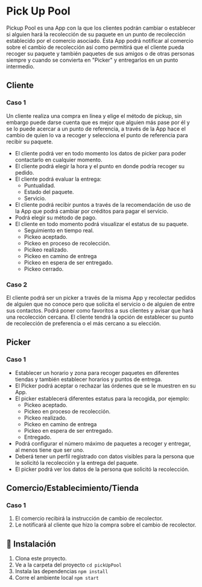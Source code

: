 # Pick Up Pool

Pickup Pool es una App con la que los clientes podrán cambiar o establecer si alguien hará la recolección de su paquete en un punto de recolección establecido por el comercio asociado. Esta App podrá notificar al comercio sobre el cambio de recolección así como permitirá que el cliente pueda recoger su paquete y también paquetes de sus amigos o de otras personas siempre y cuando se convierta en "Picker" y entregarlos en un punto intermedio.

## Cliente

### Caso 1

Un cliente realiza una compra en línea y elige el método de pickup, sin embargo puede darse cuenta que es mejor que alguien más pase por él y se lo puede acercar a un punto de referencia, a través de la App hace el cambio de quien lo va a recoger y selecciona el punto de referencia para recibir su paquete.

* El cliente podrá ver en todo momento los datos de picker para poder contactarlo en cualquier momento.
* El cliente podrá elegir la hora y el punto en donde podría recoger su pedido.
* El cliente podrá evaluar la entrega:
    * Puntualidad.
    * Estado del paquete.
    * Servicio. 
* El cliente podrá recibir puntos a través de la recomendación de uso de la App que podrá cambiar por créditos para pagar el servicio.
* Podrá elegir su método de pago.
* El cliente en todo momento podrá visualizar el estatus de su paquete.
    * Seguimiento en tiempo real.
    * Pickeo aceptado.
    * Pickeo en proceso de recolección.
    * Picikeo realizado.
    * Pickeo en camino de entrega
    * Pickeo en espera de ser entregado.
    * Pickeo cerrado.

### Caso 2

El cliente podrá ser un picker a través de la misma App y recolectar pedidos de alguien que no conoce pero que solicita el servicio o de alguien de entre sus contactos.
Podrá poner como favoritos a sus clientes y avisar que hará una recolección cercana.
El cliente tendrá la opción de establecer su punto de recolección de preferencia o el más cercano a su elección.


## Picker

### Caso 1

* Establecer un horario y zona para recoger paquetes en diferentes tiendas y también establecer horarios y puntos de entrega.
* El Picker podrá aceptar o rechazar las órdenes que se le muestren en su App.
* El picker establecerá diferentes estatus para la recogida, por ejemplo:
    * Pickeo aceptado.
    * Pickeo en proceso de recolección.
    * Pickeo realizado.
    * Pickeo en camino de entrega
    * Pickeo en espera de ser entregado.
    * Entregado.
* Podrá configurar el número máximo de paquetes a recoger y entregar, al menos tiene que ser uno.
* Deberá tener un perfil registrado con datos visibles para la persona que le solicitó la recolección y la entrega del paquete.
* El picker podrá ver los datos de la persona que solicitó la recolección.


## Comercio/Establecimiento/Tienda

### Caso 1
1.	El comercio recibirá la instrucción de cambio de recolector.
2.	Le notificará al cliente que hizo la compra sobre el cambio de recolector.


## 🚀 Instalación
1. Clona este proyecto.
2. Ve a la carpeta del proyecto
`cd pickUpPool`
3. Instala las dependencias
`npm install`
4. Corre el ambiente local
`npm start`
